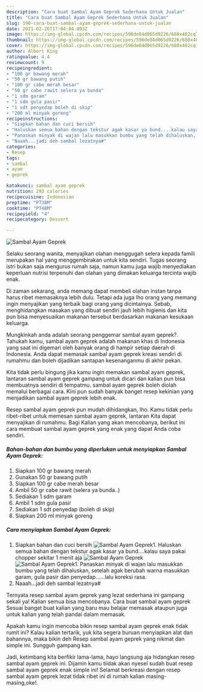 ```yaml
---
description: "Cara buat Sambal Ayam Geprek Sederhana Untuk Jualan"
title: "Cara buat Sambal Ayam Geprek Sederhana Untuk Jualan"
slug: 190-cara-buat-sambal-ayam-geprek-sederhana-untuk-jualan
date: 2021-02-26T17:04:04.093Z
image: https://img-global.cpcdn.com/recipes/596de84d065d9226/680x482cq70/sambal-ayam-geprek-foto-resep-utama.jpg
thumbnail: https://img-global.cpcdn.com/recipes/596de84d065d9226/680x482cq70/sambal-ayam-geprek-foto-resep-utama.jpg
cover: https://img-global.cpcdn.com/recipes/596de84d065d9226/680x482cq70/sambal-ayam-geprek-foto-resep-utama.jpg
author: Albert King
ratingvalue: 4.4
reviewcount: 9
recipeingredient:
- "100 gr bawang merah"
- "50 gr bawang putih"
- "100 gr cabe merah besar"
- "50 gr cabe rawit selera ya bunda"
- "1 sdm garam"
- "1 sdm gula pasir"
- "1 sdt penyedap boleh di skip"
- "200 ml minyak goreng"
recipeinstructions:
- "Siapkan bahan dan cuci bersih"
- "Haluskan semua bahan dengan tekstur agak kasar ya bund....kalau saya pakai chopper sekitar 1 menit aja"
- "Panaskan minyak di wajan lalu masukkan bumbu yang telah dihaluskan, setelah agak berubah warna masukkan garam, gula pasir dan penyedap......lalu koreksi rasa."
- "Naaah...jadi deh sambal lezatnya#"
categories:
- Resep
tags:
- sambal
- ayam
- geprek

katakunci: sambal ayam geprek 
nutrition: 293 calories
recipecuisine: Indonesian
preptime: "PT38M"
cooktime: "PT48M"
recipeyield: "4"
recipecategory: Dessert

---
```



![Sambal Ayam Geprek](https://img-global.cpcdn.com/recipes/596de84d065d9226/680x482cq70/sambal-ayam-geprek-foto-resep-utama.jpg)

Selaku seorang wanita, menyajikan olahan menggugah selera kepada famili merupakan hal yang menggembirakan untuk kita sendiri. Tugas seorang istri bukan saja mengurus rumah saja, namun kamu juga wajib menyediakan keperluan nutrisi terpenuhi dan olahan yang dimakan keluarga tercinta wajib enak.

Di zaman  sekarang, anda memang dapat membeli olahan instan tanpa harus ribet memasaknya lebih dulu. Tetapi ada juga lho orang yang memang ingin menyajikan yang terbaik bagi orang yang dicintainya. Sebab, menghidangkan masakan yang dibuat sendiri jauh lebih higienis dan kita pun bisa menyesuaikan makanan tersebut berdasarkan makanan kesukaan keluarga. 



Mungkinkah anda adalah seorang penggemar sambal ayam geprek?. Tahukah kamu, sambal ayam geprek adalah makanan khas di Indonesia yang saat ini digemari oleh banyak orang di hampir setiap daerah di Indonesia. Anda dapat memasak sambal ayam geprek kreasi sendiri di rumahmu dan boleh dijadikan santapan kesenanganmu di akhir pekan.

Kita tidak perlu bingung jika kamu ingin memakan sambal ayam geprek, lantaran sambal ayam geprek gampang untuk dicari dan kalian pun bisa membuatnya sendiri di tempatmu. sambal ayam geprek boleh diolah memalui berbagai cara. Kini pun sudah banyak banget resep kekinian yang menjadikan sambal ayam geprek lebih enak.

Resep sambal ayam geprek pun mudah dihidangkan, lho. Kamu tidak perlu ribet-ribet untuk memesan sambal ayam geprek, lantaran Kita dapat menyajikan di rumahmu. Bagi Kalian yang akan mencobanya, berikut ini cara membuat sambal ayam geprek yang enak yang dapat Anda coba sendiri.

<!--inarticleads1-->

##### Bahan-bahan dan bumbu yang diperlukan untuk menyiapkan Sambal Ayam Geprek:

1. Siapkan 100 gr bawang merah
1. Gunakan 50 gr bawang putih
1. Siapkan 100 gr cabe merah besar
1. Ambil 50 gr cabe rawit (selera ya bunda..)
1. Sediakan 1 sdm garam
1. Ambil 1 sdm gula pasir
1. Sediakan 1 sdt penyedap (boleh di skip)
1. Siapkan 200 ml minyak goreng




<!--inarticleads2-->

##### Cara menyiapkan Sambal Ayam Geprek:

1. Siapkan bahan dan cuci bersih
<img src="https://img-global.cpcdn.com/steps/be9c3f5cda02d0da/160x128cq70/sambal-ayam-geprek-langkah-memasak-1-foto.jpg" alt="Sambal Ayam Geprek">1. Haluskan semua bahan dengan tekstur agak kasar ya bund....kalau saya pakai chopper sekitar 1 menit aja
<img src="https://img-global.cpcdn.com/steps/5368591e99d1d7fc/160x128cq70/sambal-ayam-geprek-langkah-memasak-2-foto.jpg" alt="Sambal Ayam Geprek"><img src="https://img-global.cpcdn.com/steps/f008b33358d84c4c/160x128cq70/sambal-ayam-geprek-langkah-memasak-2-foto.jpg" alt="Sambal Ayam Geprek">1. Panaskan minyak di wajan lalu masukkan bumbu yang telah dihaluskan, setelah agak berubah warna masukkan garam, gula pasir dan penyedap......lalu koreksi rasa.
1. Naaah...jadi deh sambal lezatnya#




Ternyata resep sambal ayam geprek yang lezat sederhana ini gampang sekali ya! Kalian semua bisa mencobanya. Cara buat sambal ayam geprek Sesuai banget buat kalian yang baru mau belajar memasak ataupun juga untuk kalian yang telah pandai dalam memasak.

Apakah kamu ingin mencoba bikin resep sambal ayam geprek enak tidak rumit ini? Kalau kalian tertarik, yuk kita segera buruan menyiapkan alat dan bahannya, maka bikin deh Resep sambal ayam geprek yang nikmat dan simple ini. Sungguh gampang kan. 

Jadi, ketimbang kita berfikir lama-lama, hayo langsung aja hidangkan resep sambal ayam geprek ini. Dijamin kamu tiidak akan nyesel sudah buat resep sambal ayam geprek enak simple ini! Selamat berkreasi dengan resep sambal ayam geprek lezat tidak ribet ini di rumah kalian masing-masing,oke!.

